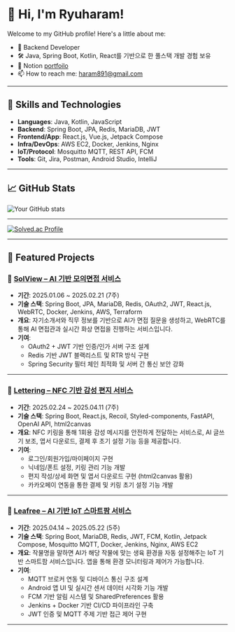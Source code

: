 # 👋 Hi, I'm Ryuharam!

Welcome to my GitHub profile! Here's a little about me:

- 🌱 Backend Developer 
- 🛠 Java, Spring Boot, Kotlin, React를 기반으로 한 풀스택 개발 경험 보유
- 📰 Notion [portfoilo](https://important-fisher-28d.notion.site/20106f05423380d0aeaad54dfd94602c?pvs=74)
- 📫 How to reach me: [haram891@gmail.com](mailto:haram891@gmail.com)

---

## 🚀 Skills and Technologies

- **Languages**: Java, Kotlin, JavaScript
- **Backend**: Spring Boot, JPA, Redis, MariaDB, JWT
- **Frontend/App**: React.js, Vue.js, Jetpack Compose
- **Infra/DevOps**: AWS EC2, Docker, Jenkins, Nginx
- **IoT/Protocol**: Mosquitto MQTT, REST API, FCM
- **Tools**: Git, Jira, Postman, Android Studio, IntelliJ

---

## 📈 GitHub Stats

![Your GitHub stats](https://github-readme-stats.vercel.app/api?username=Ryuharam&show_icons=true&theme=radical)

---

[![Solved.ac Profile](http://mazassumnida.wtf/api/v2/generate_badge?boj=dlfnadl97)](https://solved.ac/dlfnadl97/)

---

## 🌟 Featured Projects

### 🔹 [SolView – AI 기반 모의면접 서비스](https://github.com/Ryuharam/SolView)
- **기간**: 2025.01.06 ~ 2025.02.21 (7주)  
- **기술 스택**: Spring Boot, JPA, MariaDB, Redis, OAuth2, JWT, React.js, WebRTC, Docker, Jenkins, AWS, Terraform  
- **개요**: 자기소개서와 직무 정보를 기반으로 AI가 면접 질문을 생성하고, WebRTC를 통해 AI 면접관과 실시간 화상 면접을 진행하는 서비스입니다.  
- **기여**:  
  - OAuth2 + JWT 기반 인증/인가 서버 구조 설계  
  - Redis 기반 JWT 블랙리스트 및 RTR 방식 구현  
  - Spring Security 필터 체인 최적화 및 서버 간 통신 보안 강화  

---

### 🔹 [Lettering – NFC 기반 감성 편지 서비스](https://github.com/Ryuharam/Lettering)
- **기간**: 2025.02.24 ~ 2025.04.11 (7주)  
- **기술 스택**: Spring Boot, React.js, Recoil, Styled-components, FastAPI, OpenAI API, html2canvas  
- **개요**: NFC 키링을 통해 1회용 감성 메시지를 안전하게 전달하는 서비스로, AI 글쓰기 보조, 엽서 다운로드, 결제 후 초기 설정 기능 등을 제공합니다.  
- **기여**:  
  - 로그인/회원가입/마이페이지 구현  
  - 닉네임/폰트 설정, 키링 관리 기능 개발  
  - 편지 작성/상세 화면 및 엽서 다운로드 구현 (html2canvas 활용)  
  - 카카오페이 연동을 통한 결제 및 키링 초기 설정 기능 개발  

---

### 🔹 [Leafree – AI 기반 IoT 스마트팜 서비스](https://github.com/Ryuharam/Leafree)
- **기간**: 2025.04.14 ~ 2025.05.22 (5주)  
- **기술 스택**: Spring Boot, MariaDB, Redis, JWT, FCM, Kotlin, Jetpack Compose, Mosquitto MQTT, Docker, Jenkins, Nginx, AWS EC2  
- **개요**: 작물명을 말하면 AI가 해당 작물에 맞는 생육 환경을 자동 설정해주는 IoT 기반 스마트팜 서비스입니다. 앱을 통해 환경 모니터링과 제어가 가능합니다.  
- **기여**:  
  - MQTT 브로커 연동 및 디바이스 통신 구조 설계  
  - Android 앱 UI 및 실시간 센서 데이터 시각화 기능 개발  
  - FCM 기반 알림 시스템 및 SharedPreferences 활용  
  - Jenkins + Docker 기반 CI/CD 파이프라인 구축  
  - JWT 인증 및 MQTT 주제 기반 접근 제어 구현  

---

<!-- 🔗 Feel free to explore more repositories at the top! -->

